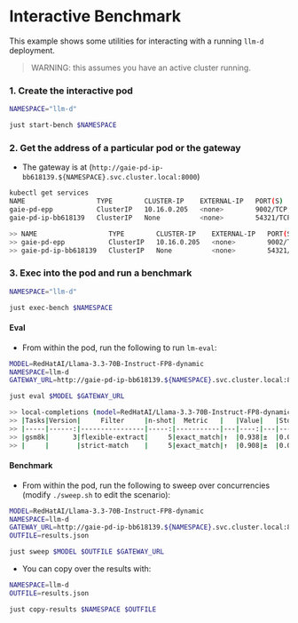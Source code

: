 # Interactive Benchmark

This example shows some utilities for interacting with a running `llm-d` deployment.

> WARNING: this assumes you have an active cluster running.

### 1. Create the interactive pod

```bash
NAMESPACE="llm-d"

just start-bench $NAMESPACE
```

### 2. Get the address of a particular pod or the gateway

- The gateway is at (`http://gaie-pd-ip-bb618139.${NAMESPACE}.svc.cluster.local:8000`)

```bash
kubectl get services
NAME                  TYPE        CLUSTER-IP    EXTERNAL-IP   PORT(S)             AGE
gaie-pd-epp           ClusterIP   10.16.0.205   <none>        9002/TCP,9090/TCP   63m
gaie-pd-ip-bb618139   ClusterIP   None          <none>        54321/TCP           63m

>> NAME                  TYPE        CLUSTER-IP    EXTERNAL-IP   PORT(S)             AGE
>> gaie-pd-epp           ClusterIP   10.16.0.205   <none>        9002/TCP,9090/TCP   40m
>> gaie-pd-ip-bb618139   ClusterIP   None          <none>        54321/TCP           40m
```

### 3. Exec into the pod and run a benchmark

```bash
NAMESPACE="llm-d"

just exec-bench $NAMESPACE
```

#### Eval

- From within the pod, run the following to run `lm-eval`:

```bash
MODEL=RedHatAI/Llama-3.3-70B-Instruct-FP8-dynamic
NAMESPACE=llm-d
GATEWAY_URL=http://gaie-pd-ip-bb618139.${NAMESPACE}.svc.cluster.local:8000

just eval $MODEL $GATEWAY_URL

>> local-completions (model=RedHatAI/Llama-3.3-70B-Instruct-FP8-dynamic,base_url=http://gaie-pd-ip-bb618139.llm-d.svc.cluster.local:8000/v1/completions,num_concurrent=100), gen_kwargs: (None), limit: 1000.0, num_fewshot: None, batch_size: 1
>> |Tasks|Version|     Filter     |n-shot|  Metric   |   |Value|   |Stderr|
>> |-----|------:|----------------|-----:|-----------|---|----:|---|-----:|
>> |gsm8k|      3|flexible-extract|     5|exact_match|↑  |0.938|±  |0.0076|
>> |     |       |strict-match    |     5|exact_match|↑  |0.908|±  |0.0091|
```

#### Benchmark

- From within the pod, run the following to sweep over concurrencies (modify `./sweep.sh` to edit the scenario):

```bash
MODEL=RedHatAI/Llama-3.3-70B-Instruct-FP8-dynamic
NAMESPACE=llm-d
GATEWAY_URL=http://gaie-pd-ip-bb618139.${NAMESPACE}.svc.cluster.local:8000
OUTFILE=results.json

just sweep $MODEL $OUTFILE $GATEWAY_URL
```

- You can copy over the results with:

```bash
NAMESPACE=llm-d
OUTFILE=results.json

just copy-results $NAMESPACE $OUTFILE
```
